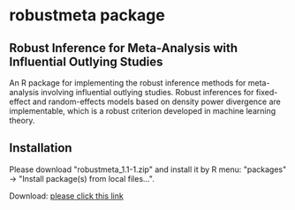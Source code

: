 
# robustmeta package


## Robust Inference for Meta-Analysis with Influential Outlying Studies

An R package for implementing the robust inference methods for meta-analysis involving influential outlying studies. Robust inferences for fixed-effect and random-effects models based on density power divergence are implementable, which is a robust criterion developed in machine learning theory.



## Installation

Please download "robustmeta_1.1-1.zip" and install it by R menu: "packages" -> "Install package(s) from local files...".

Download: [please click this link](https://github.com/nomahi/robustmeta/raw/main/robustmeta_1.1-1.zip)
